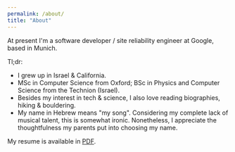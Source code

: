 ```yaml
---
permalink: /about/
title: "About"
---
```


At present I'm a software developer / site reliability engineer at Google, based in Munich.

Tl;dr:

* I grew up in Israel & California.
* MSc in Computer Science from Oxford; BSc in Physics and Computer Science from the Technion (Israel).
* Besides my interest in tech & science, I also love reading biographies, hiking & bouldering.
* My name in Hebrew means "my song". Considering my complete lack of musical talent, this is somewhat ironic. Nonetheless, I appreciate the thoughtfulness my parents put into choosing my name.

My resume is available in [PDF](/assets/resume.pdf).